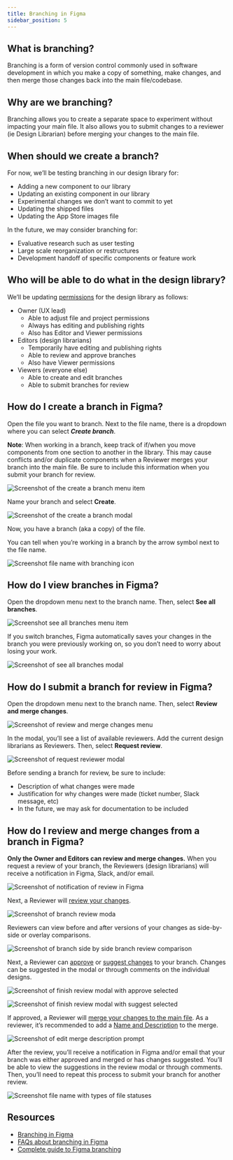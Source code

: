 ```yaml
---
title: Branching in Figma
sidebar_position: 5
---
```


## What is branching?
Branching is a form of version control commonly used in software development in which you make a copy of something, make changes, and then merge those changes back into the main file/codebase.

## Why are we branching?
Branching allows you to create a separate space to experiment without impacting your main file. It also allows you to submit changes to a reviewer (ie Design Librarian) before merging your changes to the main file.

## When should we create a branch?
For now, we’ll be testing branching in our design library for:

* Adding a new component to our library
* Updating an existing component in our library
* Experimental changes we don’t want to commit to yet
* Updating the shipped files
* Updating the App Store images file

In the future, we may consider branching for:

* Evaluative research such as user testing
* Large scale reorganization or restructures
* Development handoff of specific components or feature work

## Who will be able to do what in the design library?

We’ll be updating [permissions](https://department-of-veterans-affairs.github.io/va-mobile-app/docs/UX/How-We-Work/figma-permissions) for the design library as follows:

* Owner (UX lead)
    * Able to adjust file and project permissions
    * Always has editing and publishing rights
    * Also has Editor and Viewer permissions
* Editors (design librarians)
    * Temporarily have editing and publishing rights
    * Able to review and approve branches
    * Also have Viewer permissions
* Viewers (everyone else)
    * Able to create and edit branches
    * Able to submit branches for review

## How do I create a branch in Figma?
Open the file you want to branch. Next to the file name, there is a dropdown where you can select **_Create branch_**.

**Note**: When working in a branch, keep track of if/when you move components from one section to another in the library. This may cause conflicts and/or duplicate components when a Reviewer merges your branch into the main file. Be sure to include this information when you submit your branch for review.


![Screenshot of the create a branch menu item](/img/figma/figma-create-a-branch-menu.png)

Name your branch and select **Create**.

![Screenshot of the create a branch modal](/img/figma/figma-create-a-branch-modal.png)


Now, you have a branch (aka a copy) of the file. 

You can tell when you’re working in a branch by the arrow symbol next to the file name.

![Screenshot file name with branching icon](/img/figma/figma-branching-file-name.png)


## How do I view branches in Figma?

Open the dropdown menu next to the branch name. Then, select **See all branches**. 

![Screenshot see all branches menu item](/img/figma/figma-see-all-branches-menu.png)


If you switch branches, Figma automatically saves your changes in the branch you were previously working on, so you don’t need to worry about losing your work.

![Screenshot of see all branches modal](/img/figma/figma-see-all-branches-modal.png)



## How do I submit a branch for review in Figma?

Open the dropdown menu next to the branch name. Then, select **Review and merge changes**.


![Screenshot of review and merge changes menu](/img/figma/figma-see-all-branches-modal.png)


In the modal, you’ll see a list of available reviewers. Add the current design librarians as Reviewers. Then, select **Request review**.


![Screenshot of request reviewer modal](/img/figma/figma-branching-request-review-modal.png)

Before sending a branch for review, be sure to include:
- Description of what changes were made
- Justification for why changes were made (ticket number, Slack message, etc)
- In the future, we may ask for documentation to be included


## How do I review and merge changes from a branch in Figma?

**Only the Owner and Editors can review and merge changes.** When you request a review of your branch, the Reviewers (design librarians) will receive a notification in Figma, Slack, and/or email.

![Screenshot of notification of review in Figma](/img/figma/figma-branching-notification.png)


Next, a Reviewer will [review your changes](https://help.figma.com/hc/en-us/articles/5693123873687/#review-changes). 


![Screenshot of branch review moda](/img/figma/figma-branch-review-modal.png)


Reviewers can view before and after versions of your changes as side-by-side or overlay comparisons.


![Screenshot of branch side by side branch review comparison](/img/figma/figma-branch-review-comparison.png)


Next, a Reviewer can [approve](https://help.figma.com/hc/en-us/articles/5693123873687/#approve) or [suggest changes](https://help.figma.com/hc/en-us/articles/5693123873687/#suggest-changes) to your branch. Changes can be suggested in the modal or through comments on the individual designs.

![Screenshot of finish review modal with approve selected](/img/figma/figma-branching-finish-review-modal-approve.png)

![Screenshot of finish review modal with suggest selected](/img/figma/figma-branching-finish-review-modal-suggest.png)


If approved, a Reviewer will [merge your changes to the main file](https://help.figma.com/hc/en-us/articles/5691189138839/). As a reviewer, it’s recommended to add a [Name and Description](https://www.figma.com/best-practices/branching-in-figma/best-practices-when-using-branches/#naming-your-branches) to the merge.

![Screenshot of edit merge description prompt](/img/figma/figma-branching-edit-merge-description-button.png)


After the review, you’ll receive a notification in Figma and/or email that your branch was either approved and merged or has changes suggested. You’ll be able to view the suggestions in the review modal or through comments. Then, you’ll need to repeat this process to submit your branch for another review.

![Screenshot file name with types of file statuses](/img/figma/figma-branch-file-status.png)


## Resources
* [Branching in Figma](https://www.figma.com/best-practices/branching-in-figma/)
* [FAQs about branching in Figma](https://www.figma.com/best-practices/branching-in-figma/questions/)
* [Complete guide to Figma branching](https://ben-maclaren.medium.com/the-complete-guide-to-figma-branching-15bc369f9df6)